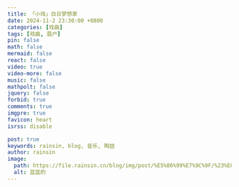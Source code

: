 ```yaml
---
title: 「小戏」白日梦想家
date: 2024-11-2 23:30:00 +0800
categories: [戏曲]
tags: [戏曲, 眉户]
pin: false
math: false
mermaid: false
react: false
video: true
video-more: false
music: false
mathpolt: false
jquery: false
forbid: true
comments: true
imgpre: true
favicon: heart
isrss: disable

post: true
keywords: rainsin, blog, 音乐, 陶喆
author: rainsin
image:
  path: https://file.rainsin.cn/blog/img/post/%E5%86%99%E7%9C%9F/%23%E8%B4%B0%E5%8A%A0%E5%85%AD%20-%20%E6%82%B2%E4%BC%A4%E4%B9%8B%E7%A7%8B%20%5B27P-333MB%5D%20%2320230903b/c%20(27).webp
  alt: 蓝蓝的
---
```


<div id="blue" style="width: 100%;aspect-ratio: 1920 / 1080;margin:20px 0;"></div>

<script>
window.load_event = {
    ...window.load_event,
    player_video: () => {

      new Artplayer({
        container: '#blue',
        url: 'https://file.rainsin.cn/blog/music/%E6%B2%99%E6%BB%A9.mov',
        theme: "#1677b3",
          autoMini: false,
          flip: true,
          playbackRate: true,
          screenshot: true,
          hotkey: true,
          pip: true,
          mutex: true,
          fullscreen: true,
          fullscreenWeb: true,
          miniProgressBar: true,
          playsInline: true,
          setting: true,
          autoOrientation: true,
      });
    }
}
</script>
